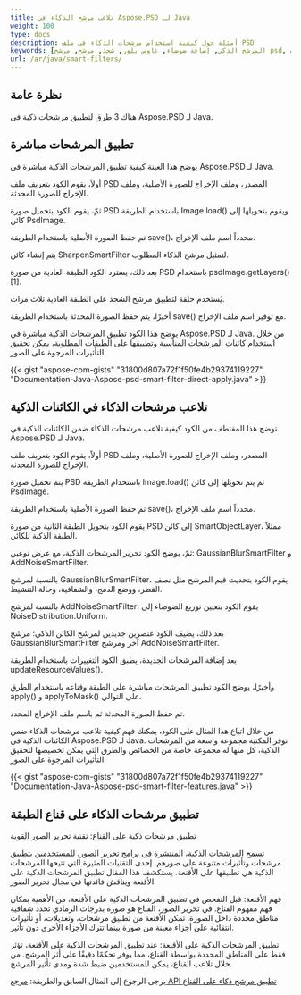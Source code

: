 ```yaml
---
title: تلاعب مرشح الذكاء في Aspose.PSD لـ Java
weight: 100
type: docs
description: أمثلة حول كيفية استخدام مرشحات الذكاء في ملف PSD
keywords: [المرشح الذكي, إضافة ضوضاء, غاوس بلور, شحذ, مرشح, مرشح psd, واجهة برمجة تطبيقات PSD, جاوا, مثال على الكود]
url: /ar/java/smart-filters/
---
```


## **نظرة عامة**

هناك 3 طرق لتطبيق مرشحات ذكية في Aspose.PSD لـ Java.

## **تطبيق المرشحات مباشرة**

يوضح هذا العينة كيفية تطبيق المرشحات الذكية مباشرة في Aspose.PSD لـ Java.

أولاً، يقوم الكود بتعريف ملف PSD المصدر، وملف الإخراج للصورة الأصلية، وملف الإخراج للصورة المحدثة.

ثمّ، يقوم الكود بتحميل صورة PSD باستخدام الطريقة Image.load() ويقوم بتحويلها إلى كائن PsdImage.

تم حفظ الصورة الأصلية باستخدام الطريقة save()، محدداً اسم ملف الإخراج.

يتم إنشاء كائن SharpenSmartFilter لتمثيل مرشح الذكاء المطلوب.

بعد ذلك، يسترد الكود الطبقة العادية من صورة PSD باستخدام psdImage.getLayers()[1].

يُستخدم حلقة لتطبيق مرشح الشحذ على الطبقة العادية ثلاث مرات.

أخيرًا، يتم حفظ الصورة المحدثة باستخدام الطريقة save() مع توفير اسم ملف الإخراج.

يوضح هذا الكود تطبيق المرشحات الذكية مباشرة في Aspose.PSD لـ Java. من خلال استخدام كائنات المرشحات المناسبة وتطبيقها على الطبقات المطلوبة، يمكن تحقيق التأثيرات المرجوة على الصور.

{{< gist "aspose-com-gists" "31800d807a72f1f50fe4b29374119227" "Documentation-Java-Aspose-psd-smart-filter-direct-apply.java" >}}

## **تلاعب مرشحات الذكاء في الكائنات الذكية**

توضح هذا المقتطف من الكود كيفية تلاعب مرشحات الذكاء ضمن الكائنات الذكية في Aspose.PSD لـ Java.

أولاً، يقوم الكود بتعريف ملف PSD المصدر، وملف الإخراج للصورة الأصلية، وملف الإخراج للصورة المحدثة.

يتم تحميل صورة PSD باستخدام الطريقة Image.load() ثم يتم تحويلها إلى كائن PsdImage.

تم حفظ الصورة الأصلية باستخدام الطريقة save()، محدداً اسم ملف الإخراج.

يقوم الكود بتحويل الطبقة الثانية من صورة PSD إلى كائن SmartObjectLayer، ممثلاً الطبقة الذكية للكائن.

ثمّ، يوضح الكود تحرير المرشحات الذكية، مع عرض نوعين: GaussianBlurSmartFilter و AddNoiseSmartFilter.

بالنسبة لمرشح GaussianBlurSmartFilter، يقوم الكود بتحديث قيم المرشح مثل نصف القطر، ووضع الدمج، والشفافية، وحالة التنشيط.

بالنسبة لمرشح AddNoiseSmartFilter، يقوم الكود بتعيين توزيع الضوضاء إلى NoiseDistribution.Uniform.

بعد ذلك، يضيف الكود عنصرين جديدين لمرشح الكائن الذكي: مرشح GaussianBlurSmartFilter آخر ومرشح AddNoiseSmartFilter.

بعد إضافة المرشحات الجديدة، يطبق الكود التغييرات باستخدام الطريقة updateResourceValues().

وأخيرًا، يوضح الكود تطبيق المرشحات مباشرة على الطبقة وقناعه باستخدام الطرق apply() و applyToMask() على التوالي.

تم حفظ الصورة المحدثة ثم باسم ملف الإخراج المحدد.

من خلال اتباع هذا المثال على الكود، يمكنك فهم كيفية تلاعب مرشحات الذكاء ضمن الكائنات الذكية في Aspose.PSD لـ Java. توفر المكتبة مجموعة واسعة من المرشحات الذكية، كل منها له مجموعة خاصة من الخصائص والطرق التي يمكن تخصيصها لتحقيق التأثيرات المرجوة على الصور.

{{< gist "aspose-com-gists" "31800d807a72f1f50fe4b29374119227" "Documentation-Java-Aspose-psd-smart-filter-features.java" >}}

## **تطبيق مرشحات الذكاء على قناع الطبقة**

تطبيق مرشحات ذكية على القناع: تقنية تحرير الصور القوية

تسمح المرشحات الذكية، المنتشرة في برامج تحرير الصور، للمستخدمين بتطبيق مرشحات وتأثيرات متنوعة على صورهم. إحدى التقنيات المثيرة التي تتيحها المرشحات الذكية هي تطبيقها على الأقنعة. يستكشف هذا المقال تطبيق المرشحات الذكية على الأقنعة ويناقش فائدتها في مجال تحرير الصور.

فهم الأقنعة: قبل التفحص في تطبيق المرشحات الذكية على الأقنعة، من الأهمية بمكان فهم مفهوم القناع. في تحرير الصور، القناع هو صورة بدرجات الرمادي تحدد شفافية مناطق محددة داخل الصورة. تمكن الأقنعة من تطبيق مرشحات، وتعديلات، أو تأثيرات انتقائية على أجزاء معينة من صورة بينما تترك الأجزاء الأخرى دون تأثير.

تطبيق المرشحات الذكية على الأقنعة: عند تطبيق المرشحات الذكية على الأقنعة، تؤثر فقط على المناطق المحددة بواسطة القناع، مما يوفر تحكمًا دقيقًا على أثر المرشح. من خلال تلاعب القناع، يمكن للمستخدمين ضبط شدة ومدى تأثير المرشح.

يرجى الرجوع إلى المثال السابق والطريقة: [مرجع API تطبيق مرشح ذكاء على القناع](https://reference.aspose.com/psd/java/com.aspose.psd.fileformats.psd.layers.smartfilters/smartfilter/#apply_to_mask_layer_with_mask_2)